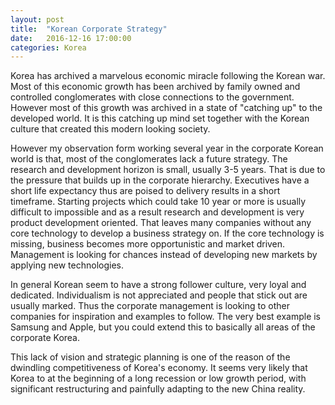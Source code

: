 ```yaml
---
layout: post
title:  "Korean Corporate Strategy"
date:   2016-12-16 17:00:00
categories: Korea
---
```


Korea has archived a marvelous economic miracle following the Korean war. Most of this economic growth has been archived by family owned and controlled conglomerates with close connections to the government. However most of this growth was archived in a state of "catching up" to the developed world. It is this catching up mind set together with the Korean culture that created this modern looking society.


However my observation form working several year in the corporate Korean world is that, most of the conglomerates lack a future strategy. The research and development horizon is small, usually 3-5 years. That is due to the pressure that builds up in the corporate hierarchy. Executives have a short life expectancy thus are poised to delivery results in a short timeframe. Starting projects which could take 10 year or more is usually difficult to impossible and as a result research and development is very product development oriented. That leaves many companies without any core technology to develop a business strategy on.
If the core technology is missing, business becomes more opportunistic and market driven. Management is looking for chances instead of developing new markets by applying new technologies.


In general Korean seem to have a strong follower culture, very loyal and dedicated. Individualism is not appreciated and people that stick out are usually marked. Thus the corporate management is looking to other companies for inspiration and examples to follow. The very best example is Samsung and Apple, but you could extend this to basically all areas of the corporate Korea. 


This lack of vision and strategic planning is one of the reason of the dwindling competitiveness of Korea's economy. It seems very likely that Korea to at the beginning of a long recession or low growth period, with significant restructuring and painfully adapting to the new China reality. 